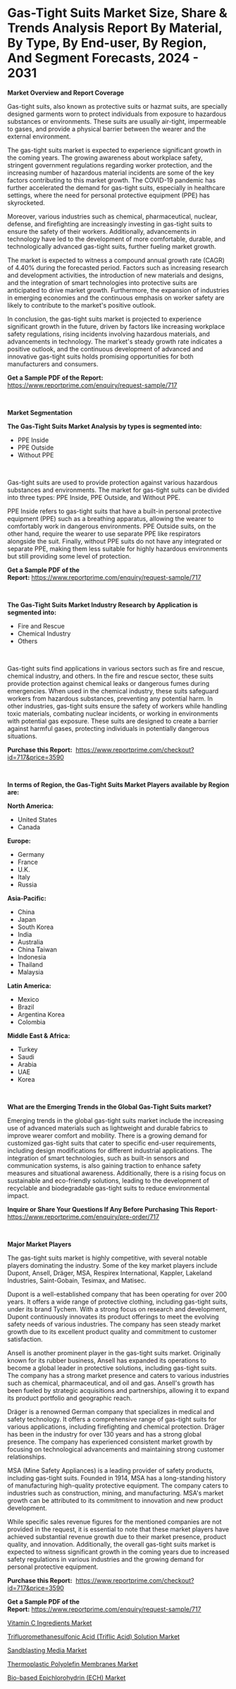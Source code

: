 <p><h1>Gas-Tight Suits Market Size, Share & Trends Analysis Report By Material, By Type, By End-user, By Region, And Segment Forecasts, 2024 - 2031</h1></p><p><strong>Market Overview and Report Coverage</strong></p>
<p><p>Gas-tight suits, also known as protective suits or hazmat suits, are specially designed garments worn to protect individuals from exposure to hazardous substances or environments. These suits are usually air-tight, impermeable to gases, and provide a physical barrier between the wearer and the external environment.</p><p>The gas-tight suits market is expected to experience significant growth in the coming years. The growing awareness about workplace safety, stringent government regulations regarding worker protection, and the increasing number of hazardous material incidents are some of the key factors contributing to this market growth. The COVID-19 pandemic has further accelerated the demand for gas-tight suits, especially in healthcare settings, where the need for personal protective equipment (PPE) has skyrocketed.</p><p>Moreover, various industries such as chemical, pharmaceutical, nuclear, defense, and firefighting are increasingly investing in gas-tight suits to ensure the safety of their workers. Additionally, advancements in technology have led to the development of more comfortable, durable, and technologically advanced gas-tight suits, further fueling market growth.</p><p>The market is expected to witness a compound annual growth rate (CAGR) of 4.40% during the forecasted period. Factors such as increasing research and development activities, the introduction of new materials and designs, and the integration of smart technologies into protective suits are anticipated to drive market growth. Furthermore, the expansion of industries in emerging economies and the continuous emphasis on worker safety are likely to contribute to the market's positive outlook.</p><p>In conclusion, the gas-tight suits market is projected to experience significant growth in the future, driven by factors like increasing workplace safety regulations, rising incidents involving hazardous materials, and advancements in technology. The market's steady growth rate indicates a positive outlook, and the continuous development of advanced and innovative gas-tight suits holds promising opportunities for both manufacturers and consumers.</p></p>
<p><strong>Get a Sample PDF of the Report:</strong> <a href="https://www.reportprime.com/enquiry/request-sample/717">https://www.reportprime.com/enquiry/request-sample/717</a></p>
<p>&nbsp;</p>
<p><strong>Market Segmentation</strong></p>
<p><strong>The Gas-Tight Suits Market Analysis by types is segmented into:</strong></p>
<p><ul><li>PPE Inside</li><li>PPE Outside</li><li>Without PPE</li></ul></p>
<p>&nbsp;</p>
<p><p>Gas-tight suits are used to provide protection against various hazardous substances and environments. The market for gas-tight suits can be divided into three types: PPE Inside, PPE Outside, and Without PPE. </p><p>PPE Inside refers to gas-tight suits that have a built-in personal protective equipment (PPE) such as a breathing apparatus, allowing the wearer to comfortably work in dangerous environments. PPE Outside suits, on the other hand, require the wearer to use separate PPE like respirators alongside the suit. Finally, without PPE suits do not have any integrated or separate PPE, making them less suitable for highly hazardous environments but still providing some level of protection.</p></p>
<p><strong>Get a Sample PDF of the Report:</strong>&nbsp;<a href="https://www.reportprime.com/enquiry/request-sample/717">https://www.reportprime.com/enquiry/request-sample/717</a></p>
<p>&nbsp;</p>
<p><strong>The Gas-Tight Suits Market Industry Research by Application is segmented into:</strong></p>
<p><ul><li>Fire and Rescue</li><li>Chemical Industry</li><li>Others</li></ul></p>
<p>&nbsp;</p>
<p><p>Gas-tight suits find applications in various sectors such as fire and rescue, chemical industry, and others. In the fire and rescue sector, these suits provide protection against chemical leaks or dangerous fumes during emergencies. When used in the chemical industry, these suits safeguard workers from hazardous substances, preventing any potential harm. In other industries, gas-tight suits ensure the safety of workers while handling toxic materials, combating nuclear incidents, or working in environments with potential gas exposure. These suits are designed to create a barrier against harmful gases, protecting individuals in potentially dangerous situations.</p></p>
<p><strong>Purchase this Report:</strong>&nbsp; <a href="https://www.reportprime.com/checkout?id=717&price=3590">https://www.reportprime.com/checkout?id=717&price=3590</a></p>
<p>&nbsp;</p>
<p><strong>In terms of Region, the Gas-Tight Suits Market Players available by Region are:</strong></p>
<p>
    <p> <strong> North America: </strong>
        <ul>
            <li>United States</li>
            <li>Canada</li>
        </ul>
        </p> 
    <p> <strong> Europe: </strong>
        <ul>
            <li>Germany</li>
            <li>France</li>
            <li>U.K.</li>
            <li>Italy</li>
            <li>Russia</li>
        </ul>
        </p> 
    <p> <strong> Asia-Pacific: </strong>
        <ul>
            <li>China</li>
            <li>Japan</li>
            <li>South Korea</li>
            <li>India</li>
            <li>Australia</li>
            <li>China Taiwan</li>
            <li>Indonesia</li>
            <li>Thailand</li>
            <li>Malaysia</li>
        </ul>
        </p> 
    <p> <strong> Latin America: </strong>
        <ul>
            <li>Mexico</li>
            <li>Brazil</li>
            <li>Argentina Korea</li>
            <li>Colombia</li>
        </ul>
        </p> 
    <p> <strong> Middle East & Africa: </strong>
        <ul>
            <li>Turkey</li>
            <li>Saudi</li>
            <li>Arabia</li>
            <li>UAE</li>
            <li>Korea</li>
        </ul>
    </p>
    </p>
<p>&nbsp;</p>
<p><strong>What are the Emerging Trends in the Global Gas-Tight Suits market?</strong></p>
<p><p>Emerging trends in the global gas-tight suits market include the increasing use of advanced materials such as lightweight and durable fabrics to improve wearer comfort and mobility. There is a growing demand for customized gas-tight suits that cater to specific end-user requirements, including design modifications for different industrial applications. The integration of smart technologies, such as built-in sensors and communication systems, is also gaining traction to enhance safety measures and situational awareness. Additionally, there is a rising focus on sustainable and eco-friendly solutions, leading to the development of recyclable and biodegradable gas-tight suits to reduce environmental impact.</p></p>
<p><strong>Inquire or Share Your Questions If Any Before Purchasing This Report</strong>- <a href="https://www.reportprime.com/enquiry/pre-order/717">https://www.reportprime.com/enquiry/pre-order/717</a></p>
<p>&nbsp;</p>
<p><strong>Major Market Players</strong></p>
<p><p>The gas-tight suits market is highly competitive, with several notable players dominating the industry. Some of the key market players include Dupont, Ansell, Dräger, MSA, Respirex International, Kappler, Lakeland Industries, Saint-Gobain, Tesimax, and Matisec.</p><p>Dupont is a well-established company that has been operating for over 200 years. It offers a wide range of protective clothing, including gas-tight suits, under its brand Tychem. With a strong focus on research and development, Dupont continuously innovates its product offerings to meet the evolving safety needs of various industries. The company has seen steady market growth due to its excellent product quality and commitment to customer satisfaction.</p><p>Ansell is another prominent player in the gas-tight suits market. Originally known for its rubber business, Ansell has expanded its operations to become a global leader in protective solutions, including gas-tight suits. The company has a strong market presence and caters to various industries such as chemical, pharmaceutical, and oil and gas. Ansell's growth has been fueled by strategic acquisitions and partnerships, allowing it to expand its product portfolio and geographic reach.</p><p>Dräger is a renowned German company that specializes in medical and safety technology. It offers a comprehensive range of gas-tight suits for various applications, including firefighting and chemical protection. Dräger has been in the industry for over 130 years and has a strong global presence. The company has experienced consistent market growth by focusing on technological advancements and maintaining strong customer relationships.</p><p>MSA (Mine Safety Appliances) is a leading provider of safety products, including gas-tight suits. Founded in 1914, MSA has a long-standing history of manufacturing high-quality protective equipment. The company caters to industries such as construction, mining, and manufacturing. MSA's market growth can be attributed to its commitment to innovation and new product development.</p><p>While specific sales revenue figures for the mentioned companies are not provided in the request, it is essential to note that these market players have achieved substantial revenue growth due to their market presence, product quality, and innovation. Additionally, the overall gas-tight suits market is expected to witness significant growth in the coming years due to increased safety regulations in various industries and the growing demand for personal protective equipment.</p></p>
<p><strong>Purchase this Report:</strong>&nbsp;&nbsp;<a href="https://www.reportprime.com/checkout?id=717&price=3590">https://www.reportprime.com/checkout?id=717&price=3590</a></p>
<p></p>
<p><strong>Get a Sample PDF of the Report:</strong>&nbsp;<a href="https://www.reportprime.com/enquiry/request-sample/717">https://www.reportprime.com/enquiry/request-sample/717</a></p>
<p><p><a href="https://www.linkedin.com/pulse/vitamin-c-ingredients-market-research-report-unlocks-q0eme/">Vitamin C Ingredients Market</a></p><p><a href="https://github.com/JameTravis/Market-Research-Report-List-2/blob/main/trifluoromethanesulfonic-acid-triflic-acid-solution-market.md">Trifluoromethanesulfonic Acid (Triflic Acid) Solution Market</a></p><p><a href="https://www.linkedin.com/pulse/decoding-sandblasting-media-market-deep-dive-latest-trends-blbke/">Sandblasting Media Market</a></p><p><a href="https://www.linkedin.com/pulse/thermoplastic-polyolefin-membranes-market-size-growth-forecast-bw8je/">Thermoplastic Polyolefin Membranes Market</a></p><p><a href="https://github.com/RichRobinson5/Market-Research-Report-List-2/blob/main/bio-based-epichlorohydrin-ech-market.md">Bio-based Epichlorohydrin (ECH) Market</a></p></p>